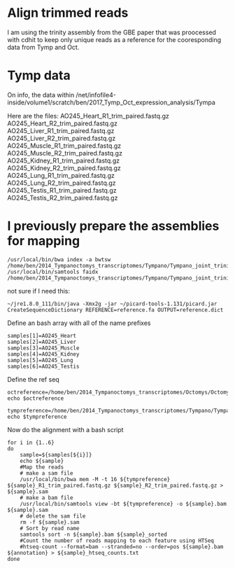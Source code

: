 # Align trimmed reads

I am using the trinity assembly from the GBE paper that was proocessed with cdhit to keep only unique reads as a reference for the cooresponding data from Tymp and Oct.

# Tymp data
On info, the data within /net/infofile4-inside/volume1/scratch/ben/2017_Tymp_Oct_expression_analysis/Tympa

Here are the files:
AO245_Heart_R1_trim_paired.fastq.gz   
AO245_Heart_R2_trim_paired.fastq.gz   
AO245_Liver_R1_trim_paired.fastq.gz  
AO245_Liver_R2_trim_paired.fastq.gz  
AO245_Muscle_R1_trim_paired.fastq.gz
AO245_Muscle_R2_trim_paired.fastq.gz
AO245_Kidney_R1_trim_paired.fastq.gz  
AO245_Kidney_R2_trim_paired.fastq.gz  
AO245_Lung_R1_trim_paired.fastq.gz   
AO245_Lung_R2_trim_paired.fastq.gz   
AO245_Testis_R1_trim_paired.fastq.gz
AO245_Testis_R2_trim_paired.fastq.gz

# I previously prepare the assemblies for mapping 
```
/usr/local/bin/bwa index -a bwtsw /home/ben/2014_Tympanoctomys_transcriptomes/Tympano/Tympano_joint_trinity_assembly_with_concatenated_reads/trinity_out_dir/Tympa_all_transcriptomes_assembled_together_unique.fasta
/usr/local/bin/samtools faidx /home/ben/2014_Tympanoctomys_transcriptomes/Tympano/Tympano_joint_trinity_assembly_with_concatenated_reads/trinity_out_dir/Tympa_all_transcriptomes_assembled_together_unique.fasta
```
not sure if I need this:
```
~/jre1.8.0_111/bin/java -Xmx2g -jar ~/picard-tools-1.131/picard.jar CreateSequenceDictionary REFERENCE=reference.fa OUTPUT=reference.dict
```


Define an bash array with all of the name prefixes
```
samples[1]=AO245_Heart
samples[2]=AO245_Liver
samples[3]=AO245_Muscle
samples[4]=AO245_Kidney
samples[5]=AO245_Lung
samples[6]=AO245_Testis
```
Define the ref seq
```
octreference=/home/ben/2014_Tympanoctomys_transcriptomes/Octomys/Octomys_joint_trinity_assembly_with_concatenated_reads/trinity_out_dir/Octomys_all_transcriptomes_assembled_together_unique.fasta
echo $octreference

tympreference=/home/ben/2014_Tympanoctomys_transcriptomes/Tympano/Tympano_joint_trinity_assembly_with_concatenated_reads/trinity_out_dir/Tympa_all_transcriptomes_assembled_together_unique.fasta
echo $tympreference
```


Now do the alignment with a bash script
```
for i in {1..6}
do
    sample=${samples[${i}]}
    echo ${sample}
    #Map the reads
    # make a sam file
    /usr/local/bin/bwa mem -M -t 16 ${tympreference} ${sample}_R1_trim_paired.fastq.gz ${sample}_R2_trim_paired.fastq.gz > ${sample}.sam
    # make a bam file
    /usr/local/bin/samtools view -bt ${tympreference} -o ${sample}.bam ${sample}.sam
    # delete the sam file
    rm -f ${sample}.sam
    # Sort by read name
    samtools sort -n ${sample}.bam ${sample}_sorted    
    #Count the number of reads mapping to each feature using HTSeq
    #htseq-count --format=bam --stranded=no --order=pos ${sample}.bam ${annotation} > ${sample}_htseq_counts.txt
done
```
